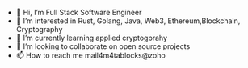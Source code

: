 - 👋 Hi, I’m Full Stack Software Engineer 
- 👀 I’m interested in Rust, Golang, Java, Web3, Ethereum,Blockchain, Cryptography
- 🌱 I’m currently learning applied cryptogprahy
- 💞️ I’m looking to collaborate on open source projects
- 📫 How to reach me mail4m4tablocks@zoho

<!---
mail4metablocks/mail4metablocks is a ✨ special ✨ repository because its `README.md` (this file) appears on your GitHub profile.
You can click the Preview link to take a look at your changes.
--->

